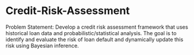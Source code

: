 # Credit-Risk-Assessment
Problem Statement: Develop a credit risk assessment framework that uses historical loan data and probabilistic/statistical analysis. The goal is to identify and evaluate the risk of loan default and dynamically update this risk using Bayesian inference.
